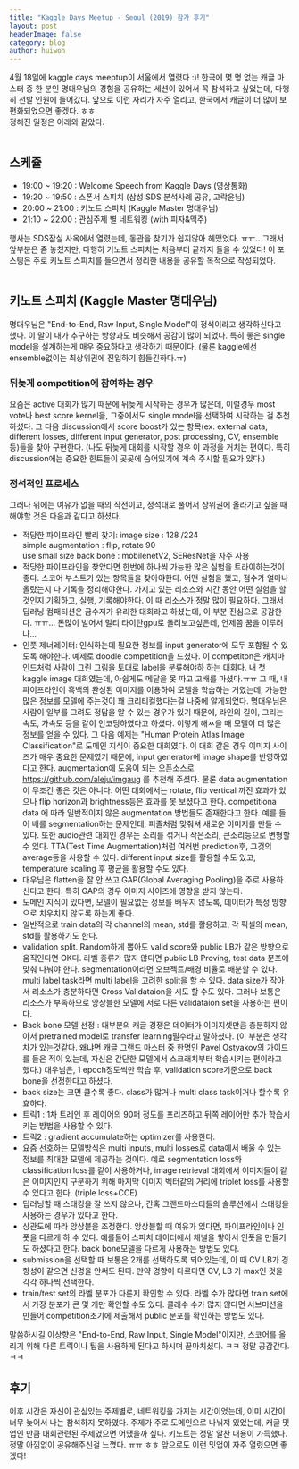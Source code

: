```yaml
---
title: "Kaggle Days Meetup - Seoul (2019) 참가 후기"
layout: post
headerImage: false
category: blog
author: huiwon
---
```

4월 18일에 kaggle days meeptup이 서울에서 열렸다 :)! 한국에 몇 명 없는 캐글 마스터 중 한 분인 명대우님의 경험을 공유하는 세션이 있어서 꼭 참석하고 싶었는데, 다행히 선발 인원에 들어갔다. 앞으로 이런 자리가 자주 열리고, 한국에서 캐글이 더 많이 보편화되었으면 좋겠다. ㅎㅎ  
정해진 일정은 아래와 같았다.  
<br>  

## 스케쥴
- 19:00 ~ 19:20 : Welcome Speech from Kaggle Days (영상통화)
- 19:20 ~ 19:50 : 스폰서 스피치 (삼성 SDS 분석사례 공유, 고락윤님)
- 20:00 ~ 21:00 : 키노트 스피치 (Kaggle Master 명대우님)
- 21:10 ~ 22:00 : 관심주제 별 네트워킹 (with 피자&맥주)  

행사는 SDS잠실 사옥에서 열렸는데, 동관을 찾기가 쉽지않아 헤맸었다. ㅠㅠ.. 그래서 앞부분은 좀 놓쳤지만, 다행히 키노트 스피치는 처음부터 끝까지 들을 수 있었다! 이 포스팅은 주로 키노트 스피치를 들으면서 정리한 내용을 공유할 목적으로 작성되었다.  
<br>  


## 키노트 스피치 (Kaggle Master 명대우님)
명대우님은 "End-to-End, Raw Input, Single Model"이 정석이라고 생각하신다고 했다. 이 말이 내가 추구하는 방향과도 비슷해서 공감이 많이 되었다. 특히 좋은 single model을 설계하는게 매우 중요하다고 생각하기 때문이다. (물론 kaggle에선 ensemble없이는 최상위권에 진입하기 힘들긴하다.ㅠ)  
### 뒤늦게 competition에 참여하는 경우
요즘은 active 대회가 많기 때문에 뒤늦게 시작하는 경우가 많은데, 이럴경우 most vote나 best score kernel을, 그중에서도 single model을 선택하여 시작하는 걸 추천하셨다. 그 다음 discussion에서 score boost가 있는 항목(ex: external data, different losses, different input generator, post processing, CV, ensemble 등)들을 찾아 구현한다. (나도 뒤늦게 대회를 시작할 경우 이 과정을 거치는 편이다. 특히 discussion에는 중요한 힌트들이 곳곳에 숨어있기에 계속 주시할 필요가 있다.)  

### 정석적인 프로세스
그러나 위에는 여유가 없을 때의 작전이고, 정석대로 풀어서 상위권에 올라가고 싶을 때 해야할 것은 다음과 같다고 하셨다.  
* 적당한 파이프라인 빨리 찾기:
  image size : 128 /224  
  simple augmentation : flip, rotate 90  
  use small size back bone : mobilenetV2, SEResNet을 자주 사용  
* 적당한 파이프라인을 찾았다면 한번에 하나씩 가능한 많은 실험을 트라이하는것이 좋다. 스코어 부스트가 있는 항목들을 찾아야한다. 어떤 실험을 했고, 점수가 얼마나 올랐는지 다 기록을 정리해야한다. 가지고 있는 리소스와 시간 동안 어떤 실험을 할 것인지 기획하고, 실행, 기록해야한다. 이 때 리소스가 정말 많이 필요하다. 그래서 딥러닝 컴패티션은 금수저가 유리한 대회라고 하셨는데, 이 부분 진심으로 공감한다. ㅠㅠ... 돈많이 벌어서 멀티 타이탄gpu로 돌려보고싶은데, 언제쯤 꿈을 이루려나...  
* 인풋 제너레이터: 인식하는데 필요한 정보를 input generator에 모두 포함될 수 있도록 해야한다. 예제로 doodle competition을 드셨다. 이 competiton은 캐치마인드처럼 사람이 그린 그림을 토대로 label을 분류해야하 하는 대회다. 내 첫 kaggle image 대회였는데, 아쉽게도 메달을 못 따고 고배를 마셨다.ㅠㅠ 그 때, 내 파이프라인이 흑백의 완성된 이미지를 이용하여 모델을 학습하는 거였는데, 가능한 많은 정보를 모델에 주는것이 꽤 크리티컬했다는걸 나중에 알게되었다. 명대우님은 사람이 일부를 그려도 정답을 알 수 있는 경우가 있기 때문에, 라인의 길이, 그리는 속도, 가속도 등을 같이 인코딩하였다고 하셨다. 이렇게 해ㅆ을 때 모델이 더 많은 정보를 얻을 수 있다. 그 다음 예제는 "Human Protein Atlas Image Classification"로 도메인 지식이 중요한 대회였다. 이 대회 같은 경우 이미지 사이즈가 매우 중요한 문제였기 때문에, input generator에 image shape를 반영하였다고 한다. augmentation에 도움이 되는 오픈소스로 https://github.com/aleju/imgaug 를 추천해 주셨다. 물론 data augmentation이 무조건 좋은 것은 아니다. 어떤 대회에서는 rotate, flip vertical 까진 효과가 있으나 flip horizon과 brightness등은 효과를 못 보셨다고 한다. competitiona data 에 따라 일반적이지 않은 augmentation 방법들도 존재한다고 한다. 예를 들어 배를 segmentation하는 문제인데, 퍼즐처럼 맞춰셔 새로운 이미지를 만들 수 있다. 또한 audio관련 대회인 경우는 소리를 섞거나 작은소리, 큰소리등으로 변형할 수 있다. TTA(Test Time Augmentation)처럼 여러번 prediction후, 그것의 average등을 사용할 수 있다. different input size를 활용할 수도 있고, temperature scaling 후 평균을 활용할 수도 있다.  
* 대우님은 flatten을 잘 안 쓰고 GAP(Global Averaging Pooling)을 주로 사용하신다고 한다. 특히 GAP의 경우 이미지 사이즈에 영향을 받지 않는다.  
* 도메인 지식이 있다면, 모델이 필요없는 정보를 배우지 않도록, 데이터가 특정 방향으로 치우치지 않도록 하는게 좋다.  
* 일반적으로 train data의 각 channel의 mean, std를 활용하고, 각 픽셀의 mean, std를 활용하기도 한다.
* validation split. Random하게 뽑아도 valid score와 public LB가 같은 방향으로 움직인다면 OK다. 라벨 종류가 많지 않다면 public LB Proving, test data 분포에 맞춰 나눠야 한다. segmentation이라면 오브젝트/배경 비율로 배분할 수 있다. multi label task라면 multi label을 고려한 split을 할 수 있다. data size가 작아서 리소스가 충분하다면 Cross Validataion을 시도 할 수도 있다. 그러나 보통은 리소스가 부족하므로 앙상블한 모델에 서로 다른 validataion set을 사용하는 편이다.  
* Back bone 모델 선정 : 대부분의 캐글 경쟁은 데이터가 이미지셋만큼 충분하지 않아서 pretrained model로 transfer learning필수라고 말하셨다. (이 부분은 생각차가 있는것같다. 왜냐면 캐글 그랜드 마스터 중 한명인 Pavel Ostyakov의 가이드를 들은 적이 있는데, 자신은 간단한 모델에서 스크래치부터 학습시키는 편이라고 했다.) 대우님은, 1 epoch정도씩만 학습 후, validation score기준으로 back bone을 선정한다고 하셨다.   
* back size는 크면 클수록 좋다. class가 많거나 multi class task이거나 할수록 유효하다.  
* 트릭1 : 1차 트레인 후 레이어의 90퍼 정도를 프리즈하고 뒤쪽 레이어만 추가 학습시키는 방법을 사용할 수 있다.  
* 트릭2 : gradient accumulate하는 optimizer를 사용한다.  
* 요즘 선호하는 모델방식은 multi inputs, multi losses로 data에서 배울 수 있는 정보를 최대한 모델에 제공하는 것이다. 예로 segmentation loss와 classification loss를 같이 사용하거나, image retrieval 대회에서 이미지들이 같은 이미지인지 구분하기 위해 마지막 이미지 벡터같의 거리에 triplet loss를 사용할 수 있다고 한다. (triple loss+CCE)  
* 딥러닝할 때 스태킹을 잘 쓰지 않으나, 간혹 그랜드마스터들의 솔루션에서 스태킹을 사용하는 경우가 있다고 한다.  
* 상관도에 따라 앙상블을 조정한다. 앙상블할 때 여유가 있다면, 파이프라인이나 인풋을 다르게 하 수 있다. 예를들어 스피치 데이터에서 채널을 쌓아서 인풋을 만들기도 하셨다고 한다. back bone모델을 다르게 사용하는 방법도 있다.  
* submission을 선택할 때 보통은 2개를 선택하도록 되어있는데, 이 때 CV LB가 경향성이 같으면 신경을 안써도 된다. 만약 경향이 다르다면 CV, LB 가 max인 것을 각각 하나씩 선택한다.  
* train/test set의 라벨 분포가 다른지 확인할 수 있다. 라벨 수가 많다면 train set에서 가장 분포가 큰 몇 개만 확인할 수도 있다. 클래수 수가 많지 않다면 서브미션을 만들어 competition초기에 제출해서 public 분포를 확인하는 방법도 있다.  

말씀하시길 이상향은 "End-to-End, Raw Input, Single Model"이지만, 스코어를 올리기 위해 다른 트릭이나 팁을 사용하게 된다고 하시며 끝마치셨다. ㅋㅋ 정말 공감간다.ㅋㅋ

## 후기  
이후 시간은 자신이 관심있는 주제별로, 네트워킹을 가지는 시간이었는데, 이미 시간이 너무 늦어서 나는 참석하지 못하였다. 주제가 주로 도메인으로 나눠져 있었는데, 캐글 밋업인 만큼 대회관련된 주제였으면 어땠을까 싶다. 키노트는 정말 알찬 내용이 가득했다. 정말 아낌없이 공유해주신걸 느꼈다. ㅠㅠ ㅎㅎ 앞으로도 이런 밋업이 자주 열렸으면 좋겠다!
